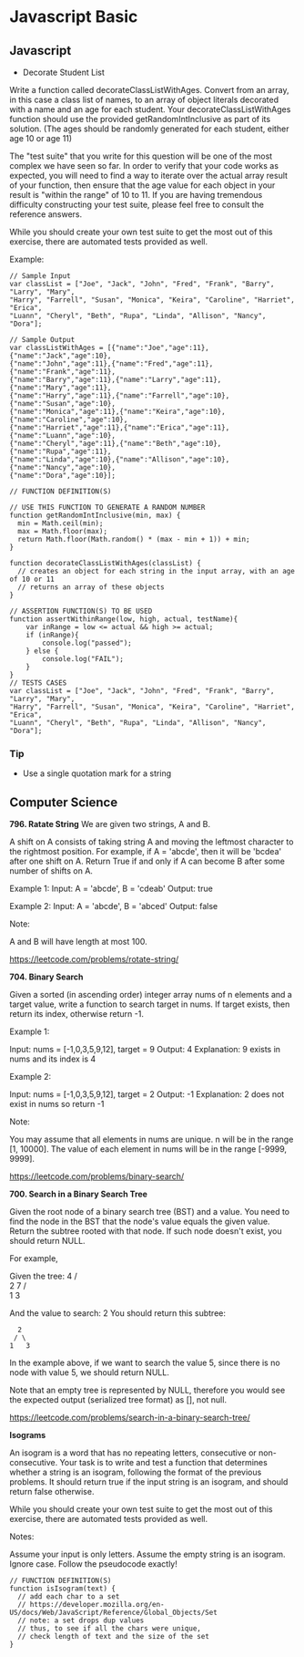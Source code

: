 # Javascript Basic

## Javascript

* Decorate Student List

Write a function called decorateClassListWithAges. Convert from an array, in this case a class list of names, to an array of object literals decorated with a name and an age for each student. Your decorateClassListWithAges function should use the provided getRandomIntInclusive as part of its solution. (The ages should be randomly generated for each student, either age 10 or age 11)

The "test suite" that you write for this question will be one of the most complex we have seen so far. In order to verify that your code works as expected, you will need to find a way to iterate over the actual array result of your function, then ensure that the age value for each object in your result is "within the range" of 10 to 11. If you are having tremendous difficulty constructing your test suite, please feel free to consult the reference answers.

While you should create your own test suite to get the most out of this exercise, there are automated tests provided as well.

Example:

```
// Sample Input
var classList = ["Joe", "Jack", "John", "Fred", "Frank", "Barry", "Larry", "Mary",
"Harry", "Farrell", "Susan", "Monica", "Keira", "Caroline", "Harriet", "Erica",
"Luann", "Cheryl", "Beth", "Rupa", "Linda", "Allison", "Nancy", "Dora"];

// Sample Output
var classListWithAges = [{"name":"Joe","age":11},{"name":"Jack","age":10},
{"name":"John","age":11},{"name":"Fred","age":11},{"name":"Frank","age":11},
{"name":"Barry","age":11},{"name":"Larry","age":11},{"name":"Mary","age":11},
{"name":"Harry","age":11},{"name":"Farrell","age":10},{"name":"Susan","age":10},
{"name":"Monica","age":11},{"name":"Keira","age":10},{"name":"Caroline","age":10},
{"name":"Harriet","age":11},{"name":"Erica","age":11},{"name":"Luann","age":10},
{"name":"Cheryl","age":11},{"name":"Beth","age":10},{"name":"Rupa","age":11},
{"name":"Linda","age":10},{"name":"Allison","age":10},{"name":"Nancy","age":10},
{"name":"Dora","age":10}];

// FUNCTION DEFINITION(S)

// USE THIS FUNCTION TO GENERATE A RANDOM NUMBER
function getRandomIntInclusive(min, max) {
  min = Math.ceil(min);
  max = Math.floor(max);
  return Math.floor(Math.random() * (max - min + 1)) + min;
}

function decorateClassListWithAges(classList) {
  // creates an object for each string in the input array, with an age of 10 or 11
  // returns an array of these objects
}

// ASSERTION FUNCTION(S) TO BE USED
function assertWithinRange(low, high, actual, testName){
    var inRange = low <= actual && high >= actual;
    if (inRange){
        console.log("passed");
    } else {
        console.log("FAIL");
    }
}
// TESTS CASES
var classList = ["Joe", "Jack", "John", "Fred", "Frank", "Barry", "Larry", "Mary",
"Harry", "Farrell", "Susan", "Monica", "Keira", "Caroline", "Harriet", "Erica",
"Luann", "Cheryl", "Beth", "Rupa", "Linda", "Allison", "Nancy", "Dora"];

```

### Tip

* Use a single quotation mark for a string

## Computer Science

**796. Ratate String**
We are given two strings, A and B.

A shift on A consists of taking string A and moving the leftmost character to the rightmost position. For example, if A = 'abcde', then it will be 'bcdea' after one shift on A. Return True if and only if A can become B after some number of shifts on A.

Example 1:
Input: A = 'abcde', B = 'cdeab'
Output: true

Example 2:
Input: A = 'abcde', B = 'abced'
Output: false

Note:

A and B will have length at most 100.

<https://leetcode.com/problems/rotate-string/>

**704. Binary Search**

Given a sorted (in ascending order) integer array nums of n elements and a target value, write a function to search target in nums. If target exists, then return its index, otherwise return -1.

Example 1:

Input: nums = [-1,0,3,5,9,12], target = 9
Output: 4
Explanation: 9 exists in nums and its index is 4

Example 2:

Input: nums = [-1,0,3,5,9,12], target = 2
Output: -1
Explanation: 2 does not exist in nums so return -1
 
Note:

You may assume that all elements in nums are unique.
n will be in the range [1, 10000].
The value of each element in nums will be in the range [-9999, 9999].

<https://leetcode.com/problems/binary-search/>

**700. Search in a Binary Search Tree**

Given the root node of a binary search tree (BST) and a value. You need to find the node in the BST that the node's value equals the given value. Return the subtree rooted with that node. If such node doesn't exist, you should return NULL.

For example, 

Given the tree:
        4
       / \
      2   7
     / \
    1   3

And the value to search: 2
You should return this subtree:

      2     
     / \   
    1   3
In the example above, if we want to search the value 5, since there is no node with value 5, we should return NULL.

Note that an empty tree is represented by NULL, therefore you would see the expected output (serialized tree format) as [], not null.

<https://leetcode.com/problems/search-in-a-binary-search-tree/>

**Isograms**

An isogram is a word that has no repeating letters, consecutive or non-consecutive. Your task is to write and test a function that determines whether a string is an isogram, following the format of the previous problems. It should return true if the input string is an isogram, and should return false otherwise.

While you should create your own test suite to get the most out of this exercise, there are automated tests provided as well.

Notes:

Assume your input is only letters.
Assume the empty string is an isogram.
Ignore case.
Follow the pseudocode exactly!

```
// FUNCTION DEFINITION(S)
function isIsogram(text) {
  // add each char to a set
  // https://developer.mozilla.org/en-US/docs/Web/JavaScript/Reference/Global_Objects/Set
  // note: a set drops dup values
  // thus, to see if all the chars were unique,
  // check length of text and the size of the set
}
```

